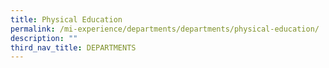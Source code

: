 ```yaml
---
title: Physical Education
permalink: /mi-experience/departments/departments/physical-education/
description: ""
third_nav_title: DEPARTMENTS
---
```

